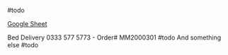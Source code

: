 #todo

[Google Sheet](https://docs.google.com/spreadsheets/d/1dgEv3zyac432pyq4AqffPsn9ciMxuS7Tubqe24gvE5c/edit?gid=245875081#gid=245875081)

Bed Delivery 0333 577 5773 - Order# MM2000301 #todo 
And something else #todo 
